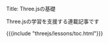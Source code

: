 Title: Three.jsの基礎

Three.jsの学習を支援する連載記事です

{{{include "threejs/lessons/toc.html"}}}

<!--

{{{table_of_contents}}}

-->
